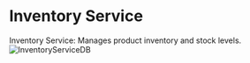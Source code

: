 # Inventory Service
Inventory Service: Manages product inventory and stock levels.
![InventoryServiceDB](https://github.com/Online-Shop-Project-Resume/InventoryService/assets/128129267/3c7aa9ad-208a-48ae-a657-d042da4f53e7)
